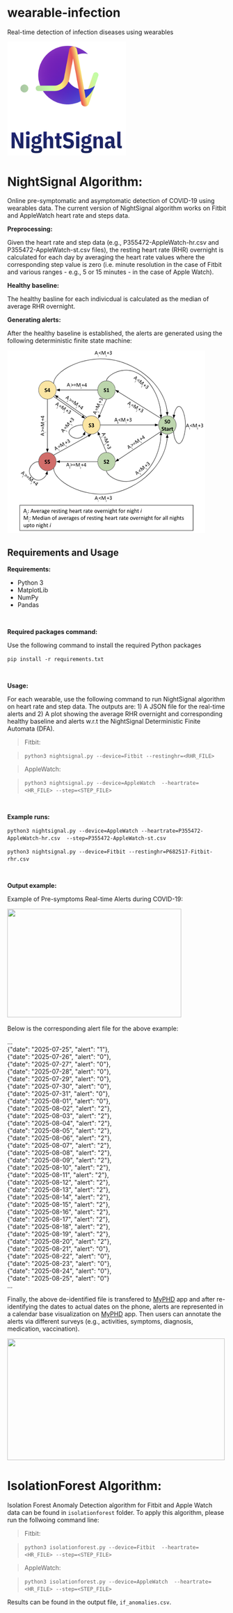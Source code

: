 # wearable-infection
Real-time detection of infection diseases using wearables



<img src="images/NightSignal_Icon.png" width="272.8" height="262.4">

# NightSignal Algorithm:

Online pre-symptomatic and asymptomatic detection of COVID-19 using wearables data. The current version of NightSignal algorithm works on Fitbit and AppleWatch heart rate and steps data.

**Preprocessing:**

Given the heart rate and step data (e.g., P355472-AppleWatch-hr.csv and P355472-AppleWatch-st.csv files), the resting heart rate (RHR) overnight is calculated for each day by averaging the heart rate values where the corresponding step value is zero (i.e. minute resolution in the case of Fitbit and various ranges - e.g., 5 or 15 minutes - in the case of Apple Watch). 

**Healthy baseline:**

The healthy basline for each indivicdual is calculated as the median of average RHR overnight.

**Generating alerts:**

After the healthy baseline is established, the alerts are generated using the following deterministic finite state machine:


<img src="images/NightSignal_DFA.png" width="455" height="420">

## Requirements and Usage

**Requirements:**
- Python 3
- MatplotLib
- NumPy
- Pandas

<br/>

**Required packages command:**

Use the following command to install the required Python packages

  ```pip install -r requirements.txt```

<br/>

**Usage:**

  For each wearable, use the following command to run NightSignal algorithm on heart rate and step data. The outputs are: 1) A JSON file for the real-time alerts and 2) A plot showing the average RHR overnight and corresponding healthy baseline and alerts w.r.t the NightSignal Deterministic Finite Automata (DFA).    

> Fitbit:

> ``` python3 nightsignal.py --device=Fitbit --restinghr=<RHR_FILE> ```

> AppleWatch:

> ``` python3 nightsignal.py --device=AppleWatch  --heartrate=<HR_FILE> --step=<STEP_FILE> ```

<br/>

**Example runs:**

`python3 nightsignal.py --device=AppleWatch --heartrate=P355472-AppleWatch-hr.csv  --step=P355472-AppleWatch-st.csv`

`python3 nightsignal.py --device=Fitbit --restinghr=P682517-Fitbit-rhr.csv`

<br/>

**Output example:**

Example of Pre-symptoms Real-time Alerts during COVID-19:  

<img src="images/sample_output.png" width="400" height="250">

Below is the corresponding alert file for the above example:

...<br />
{"date": "2025-07-25", "alert": "1"},<br />
{"date": "2025-07-26", "alert": "0"},<br />
{"date": "2025-07-27", "alert": "0"},<br />
{"date": "2025-07-28", "alert": "0"},<br />
{"date": "2025-07-29", "alert": "0"},<br />
{"date": "2025-07-30", "alert": "0"},<br />
{"date": "2025-07-31", "alert": "0"},<br />
{"date": "2025-08-01", "alert": "0"},<br />
{"date": "2025-08-02", "alert": "2"},<br />
{"date": "2025-08-03", "alert": "2"},<br />
{"date": "2025-08-04", "alert": "2"},<br />
{"date": "2025-08-05", "alert": "2"},<br />
{"date": "2025-08-06", "alert": "2"},<br />
{"date": "2025-08-07", "alert": "2"},<br />
{"date": "2025-08-08", "alert": "2"},<br />
{"date": "2025-08-09", "alert": "2"},<br />
{"date": "2025-08-10", "alert": "2"},<br />
{"date": "2025-08-11", "alert": "2"},<br />
{"date": "2025-08-12", "alert": "2"},<br />
{"date": "2025-08-13", "alert": "2"},<br />
{"date": "2025-08-14", "alert": "2"},<br />
{"date": "2025-08-15", "alert": "2"},<br />
{"date": "2025-08-16", "alert": "2"},<br />
{"date": "2025-08-17", "alert": "2"},<br />
{"date": "2025-08-18", "alert": "2"},<br />
{"date": "2025-08-19", "alert": "2"},<br />
{"date": "2025-08-20", "alert": "2"},<br />
{"date": "2025-08-21", "alert": "0"},<br />
{"date": "2025-08-22", "alert": "0"},<br />
{"date": "2025-08-23", "alert": "0"},<br />
{"date": "2025-08-24", "alert": "0"},<br />
{"date": "2025-08-25", "alert": "0"}<br />
...


Finally, the above de-identified file is transfered to [MyPHD](https://apps.apple.com/us/app/myphd/id1447333214) app and after re-identifying the dates to actual dates on the phone, alerts are represented in a calendar base visualization on [MyPHD](https://apps.apple.com/us/app/myphd/id1447333214) app. Then users can annotate the alerts via different surveys (e.g., activities, symptoms, diagnosis, medication, vaccination).

<img src="images/Alerts_On_MyPHD.png" width="500" height="280">


# IsolationForest Algorithm:

Isolation Forest Anomaly Detection algorithm for Fitbit and Apple Watch data can be found in `isolationforest` folder. To apply this algorithm, please run the follwoing command line:

> Fitbit:

> ``` python3 isolationforest.py --device=Fitbit  --heartrate=<HR_FILE> --step=<STEP_FILE> ```

> AppleWatch:

> ``` python3 isolationforest.py --device=AppleWatch  --heartrate=<HR_FILE> --step=<STEP_FILE> ```

Results can be found in the output file, `if_anomalies.csv`. 
